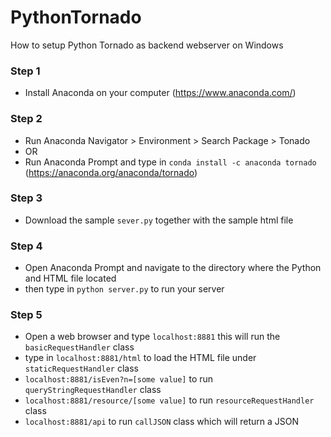# PythonTornado
How to setup Python Tornado as backend webserver on Windows

### Step 1
- Install Anaconda on your computer (https://www.anaconda.com/)

### Step 2
- Run Anaconda Navigator > Environment > Search Package > Tonado
- OR
- Run Anaconda Prompt and type in `conda install -c anaconda tornado` (https://anaconda.org/anaconda/tornado)

### Step 3
- Download the sample `sever.py` together with the sample html file

### Step 4
- Open Anaconda Prompt and navigate to the directory where the Python and HTML file located
- then type in `python server.py` to run your server

### Step 5
- Open a web browser and type `localhost:8881` this will run the `basicRequestHandler` class
- type in `localhost:8881/html` to load the HTML file under `staticRequestHandler` class
- `localhost:8881/isEven?n=[some value]` to run `queryStringRequestHandler` class
- `localhost:8881/resource/[some value]` to run `resourceRequestHandler` class
- `localhost:8881/api` to run `callJSON` class which will return a JSON

